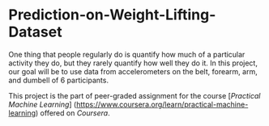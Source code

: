 # Prediction-on-Weight-Lifting-Dataset

One thing that people regularly do is quantify how much of a particular activity they do, but they rarely quantify how well they do it. In this project, our goal will be to use data from accelerometers on the belt, forearm, arm, and dumbell of 6 participants.

This project is the part of peer-graded assignment for the course [_Practical Machine Learning_] (https://www.coursera.org/learn/practical-machine-learning) offered on _Coursera_.
